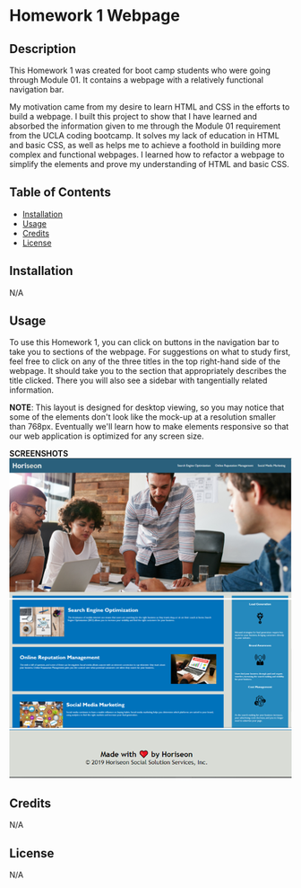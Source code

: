 # Homework 1 Webpage

## Description

This Homework 1 was created for boot camp students who were going through Module 01. It contains a webpage with a relatively functional navigation bar.

My motivation came from my desire to learn HTML and CSS in the efforts to build a webpage.
I built this project to show that I have learned and absorbed the information given to me through the Module 01 requirement from the UCLA coding bootcamp.
It solves my lack of education in HTML and basic CSS, as well as helps me to achieve a foothold in building more complex and functional webpages.
I learned how to refactor a webpage to simplify the elements and prove my understanding of HTML and basic CSS.

## Table of Contents 

- [Installation](#installation)
- [Usage](#usage)
- [Credits](#credits)
- [License](#license)

## Installation

N/A

## Usage

To use this Homework 1, you can click on buttons in the navigation bar to take you to sections of the webpage. For suggestions on what to study first, feel free to click on any of the three titles in the top right-hand side of the webpage. It should take you to the section that appropriately describes the title clicked. There you will also see a sidebar with tangentially related information.

**NOTE**: This layout is designed for desktop viewing, so you may notice that some of the elements don't look like the mock-up at a resolution smaller than 768px. Eventually we'll learn how to make elements responsive so that our web application is optimized for any screen size.

**SCREENSHOTS**
![Screenshot of NavBar](/assets/images/ScreenshotNavBar.PNG)
![Screenshot of Content](/assets/images/ScreenshotContent2.PNG)
![Screenshot of Footer](/assets/images/ScreenshotFooter.PNG)

## Credits

N/A

## License

N/A
